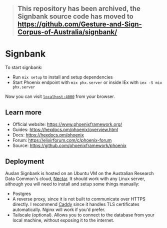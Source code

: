 > ## This repository has been archived, the Signbank source code has moved to https://github.com/Gesture-and-Sign-Corpus-of-Australia/signbank/

# Signbank

To start signbank:
  * Run `mix setup` to install and setup dependencies
  * Start Phoenix endpoint with `mix phx.server` or inside IEx with `iex -S mix phx.server`

Now you can visit [`localhost:4000`](http://localhost:4000) from your browser.

## Learn more

  * Official website: https://www.phoenixframework.org/
  * Guides: https://hexdocs.pm/phoenix/overview.html
  * Docs: https://hexdocs.pm/phoenix
  * Forum: https://elixirforum.com/c/phoenix-forum
  * Source: https://github.com/phoenixframework/phoenix


## Deployment

Auslan Signbank is hosted on an Ubuntu VM on the Australian Research Data Common's cloud,
[Nectar](https://ardc.edu.au/services/ardc-nectar-research-cloud/). It should work with any Linux server, although you will need to install and setup some things manually:
- Postgres
- A reverse proxy, since it is not built to communicate over HTTPS directly. I recommend [Caddy](https://caddyserver.com/) since it handles TLS certificates automatically. Nginx will work if you'd prefer.
- Tailscale (optional). Allows you to connect to the database from your local machine, without exposing it to the internet.
